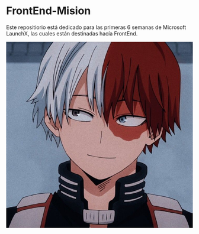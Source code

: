 # FrontEnd-Mision

Este repositiorio está dedicado para las primeras 6 semanas de Microsoft LaunchX, las cuales están destinadas hacía FrontEnd.

![Todoroki](images/Todoroki.jpg)
